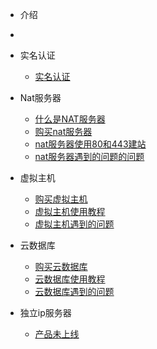 <!-- docs/_sidebar.md -->
- 介绍
- [](docsify/learn/README.md "Think About AI")
- 实名认证
  -  [实名认证](实名认证/实名认证.md)

- Nat服务器
  - [什么是NAT服务器](nat服务器/什么是nat服务器)
  - [购买nat服务器](计算机编程/go/)
  - [nat服务器使用80和443建站](nat服务器/nat服务器使用80和443建站)
  - [nat服务器遇到的问题的问题](ebook/01_ES6/)
  

- 虚拟主机
  - [购买虚拟主机](计算机编程/go/)
  - [虚拟主机使用教程](计算机编程/shell/)
  - [虚拟主机遇到的问题](ebook/01_ES6/)

- 云数据库
  -  [购买云数据库](网络/)
  - [云数据库使用教程](操作系统/)
  - [云数据库遇到的问题](组成原理/)

  
- 独立ip服务器
  -  [产品未上线](网络安全/)




